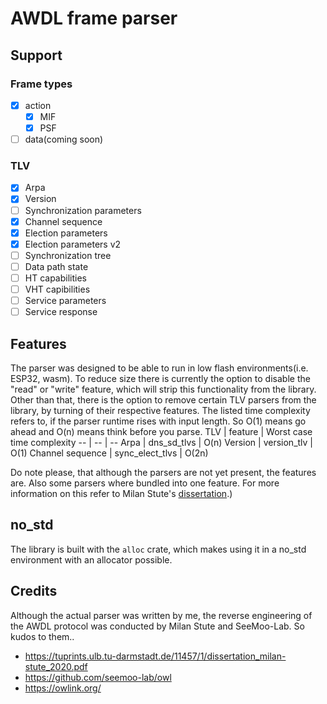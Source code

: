 # AWDL frame parser
## Support
### Frame types
* [x] action
    * [x] MIF
    * [x] PSF
* [ ] data(coming soon)
### TLV 
* [x] Arpa
* [x] Version
* [ ] Synchronization parameters
* [x] Channel sequence
* [x] Election parameters
* [x] Election parameters v2
* [ ] Synchronization tree
* [ ] Data path state
* [ ] HT capabilities
* [ ] VHT capibilities
* [ ] Service parameters
* [ ] Service response
## Features
The parser was designed to be able to run in low flash environments(i.e. ESP32, wasm).
To reduce size there is currently the option to disable the "read" or "write" feature, which will strip this functionality from the library. Other than that, there is the option to remove certain TLV parsers from the library, by turning of their respective features.
The listed time complexity refers to, if the parser runtime rises with input length. So O(1) means go ahead and O(n) means think before you parse.
TLV | feature | Worst case time complexity
-- | -- | --
Arpa | dns_sd_tlvs | O(n)
Version | version_tlv | O(1)
Channel sequence | sync_elect_tlvs | O(2n)

Do note please, that although the parsers are not yet present, the features are. Also some parsers where bundled into one feature. For more information on this refer to Milan Stute's [dissertation](https://tuprints.ulb.tu-darmstadt.de/11457/1/dissertation_milan-stute_2020.pdf#table.caption.42).)
## no_std
The library is built with the ```alloc``` crate, which makes using it in a no_std environment with an allocator possible.
## Credits
Although the actual parser was written by me, the reverse engineering of the AWDL protocol was conducted by Milan Stute and SeeMoo-Lab. So kudos to them..
- https://tuprints.ulb.tu-darmstadt.de/11457/1/dissertation_milan-stute_2020.pdf
- https://github.com/seemoo-lab/owl
- https://owlink.org/
